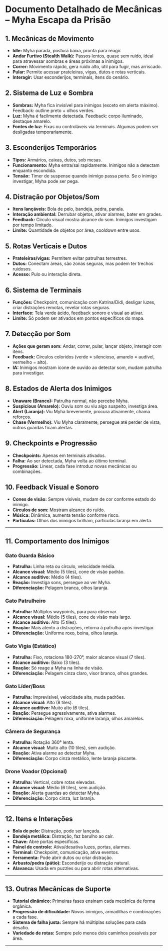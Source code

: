 

# Documento Detalhado de Mecânicas – Myha Escapa da Prisão

## 1. Mecânicas de Movimento

- **Idle:** Myha parada, postura baixa, pronta para reagir.
- **Andar Furtivo (Stealth Walk):** Passos lentos, quase sem ruído, ideal para atravessar sombras e áreas próximas a inimigos.
- **Correr:** Movimento rápido, gera ruído alto, útil para fugir, mas arriscado.
- **Pular:** Permite acessar prateleiras, vigas, dutos e rotas verticais.
- **Interagir:** Usar esconderijos, terminais, itens do cenário.

## 2. Sistema de Luz e Sombra

- **Sombras:** Myha fica invisível para inimigos (exceto em alerta máximo). Feedback: outline preto + olhos verdes.
- **Luz:** Myha é facilmente detectada. Feedback: corpo iluminado, destaque amarelo.
- **Fontes de luz:** Fixas ou controláveis via terminais. Algumas podem ser desligadas temporariamente.

## 3. Esconderijos Temporários

- **Tipos:** Armários, caixas, dutos, sob mesas.
- **Funcionamento:** Myha entra/sai rapidamente. Inimigos não a detectam enquanto escondida.
- **Tensão:** Timer de suspense quando inimigo passa perto. Se o inimigo investigar, Myha pode ser pega.

## 4. Distração por Objetos/Som

- **Itens lançáveis:** Bola de pelo, bandeja, pedra, panela.
- **Interação ambiental:** Derrubar objetos, ativar alarmes, bater em grades.
- **Feedback:** Círculo visual mostra alcance do som. Inimigos investigam por tempo limitado.
- **Limite:** Quantidade de objetos por área, cooldown entre usos.

## 5. Rotas Verticais e Dutos

- **Prateleiras/vigas:** Permitem evitar patrulhas terrestres.
- **Dutos:** Conectam áreas, são zonas seguras, mas podem ter trechos ruidosos.
- **Acesso:** Pulo ou interação direta.

## 6. Sistema de Terminais

- **Funções:** Checkpoint, comunicação com Katrina/Didi, desligar luzes, criar distrações remotas, revelar rotas seguras.
- **Interface:** Tela verde ácido, feedback sonoro e visual ao ativar.
- **Limite:** Só podem ser ativados em pontos específicos do mapa.

## 7. Detecção por Som

- **Ações que geram som:** Andar, correr, pular, lançar objeto, interagir com itens.
- **Feedback:** Círculos coloridos (verde = silencioso, amarelo = audível, vermelho = alto).
- **IA:** Inimigos mostram ícone de ouvido ao detectar som, mudam patrulha para investigar.

## 8. Estados de Alerta dos Inimigos

- **Unaware (Branco):** Patrulha normal, não percebe Myha.
- **Suspicious (Amarelo):** Ouviu som ou viu algo suspeito, investiga área.
- **Alert (Laranja):** Viu Myha brevemente, procura ativamente, chama reforços.
- **Chase (Vermelho):** Viu Myha claramente, persegue até perder de vista, outros guardas ficam alertas.

## 9. Checkpoints e Progressão

- **Checkpoints:** Apenas em terminais ativados.
- **Falha:** Ao ser detectada, Myha volta ao último terminal.
- **Progressão:** Linear, cada fase introduz novas mecânicas ou combinações.

## 10. Feedback Visual e Sonoro

- **Cones de visão:** Sempre visíveis, mudam de cor conforme estado do inimigo.
- **Círculos de som:** Mostram alcance do ruído.
- **Música:** Dinâmica, aumenta tensão conforme risco.
- **Partículas:** Olhos dos inimigos brilham, partículas laranja em alerta.

***

## 11. Comportamento dos Inimigos

### Gato Guarda Básico
- **Patrulha:** Linha reta ou círculo, velocidade média.
- **Alcance visual:** Médio (5 tiles), cone de visão padrão.
- **Alcance auditivo:** Médio (4 tiles).
- **Reação:** Investiga sons, persegue ao ver Myha.
- **Diferenciação:** Pelagem branca, olhos laranja.

### Gato Patrulheiro
- **Patrulha:** Múltiplos waypoints, para para observar.
- **Alcance visual:** Médio (5 tiles), cone de visão mais largo.
- **Alcance auditivo:** Alto (5 tiles).
- **Reação:** Mais atento a distrações, retorna à patrulha após investigar.
- **Diferenciação:** Uniforme roxo, boina, olhos laranja.

### Gato Vigia (Estático)
- **Patrulha:** Fixo, rotaciona 180-270°, maior alcance visual (7 tiles).
- **Alcance auditivo:** Baixo (3 tiles).
- **Reação:** Só reage a Myha na linha de visão.
- **Diferenciação:** Pelagem cinza claro, visor branco, olhos grandes.

### Gato Líder/Boss
- **Patrulha:** Imprevisível, velocidade alta, muda padrões.
- **Alcance visual:** Alto (8 tiles).
- **Alcance auditivo:** Muito alto (6 tiles).
- **Reação:** Persegue agressivamente, ativa alarmes.
- **Diferenciação:** Pelagem roxa, uniforme laranja, olhos amarelos.

### Câmera de Segurança
- **Patrulha:** Rotação 360° lenta.
- **Alcance visual:** Muito alto (10 tiles), sem audição.
- **Reação:** Ativa alarme ao detectar Myha.
- **Diferenciação:** Corpo cinza metálico, lente laranja piscante.

### Drone Voador (Opcional)
- **Patrulha:** Vertical, cobre rotas elevadas.
- **Alcance visual:** Médio (6 tiles), sem audição.
- **Reação:** Alerta guardas ao detectar Myha.
- **Diferenciação:** Corpo cinza, luz laranja.

***

## 12. Itens e Interações

- **Bola de pelo:** Distração, pode ser lançada.
- **Bandeja metálica:** Distração, faz barulho ao cair.
- **Chave:** Abre portas específicas.
- **Painel de controle:** Ativa/desativa luzes, portas, alarmes.
- **Terminal:** Checkpoint, comunicação, ativa eventos.
- **Ferramenta:** Pode abrir dutos ou criar distração.
- **Arbusto/pedra (pátio):** Esconderijo ou distração natural.
- **Alavanca:** Usada em puzzles ou para abrir rotas alternativas.

***

## 13. Outras Mecânicas de Suporte

- **Tutorial dinâmico:** Primeiras fases ensinam cada mecânica de forma orgânica.
- **Progressão de dificuldade:** Novos inimigos, armadilhas e combinações a cada fase.
- **Sistema de falha justa:** Sempre há múltiplas soluções para cada desafio.
- **Variedade de rotas:** Sempre pelo menos dois caminhos possíveis por área.

***
